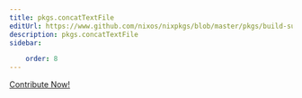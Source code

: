 ```yaml
---
title: pkgs.concatTextFile
editUrl: https://www.github.com/nixos/nixpkgs/blob/master/pkgs/build-support/trivial-builders/default.nix#L430C5
description: pkgs.concatTextFile
sidebar:

    order: 8
---
```


<a href="https://www.github.com/nixos/nixpkgs/blob/master/pkgs/build-support/trivial-builders/default.nix#L430C5">Contribute Now!</a>



